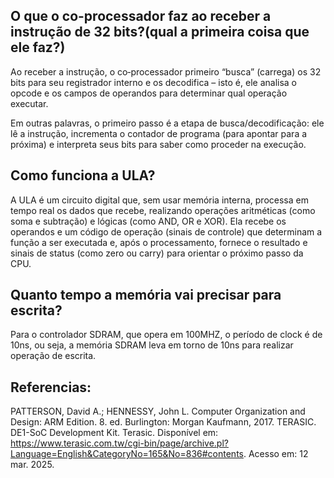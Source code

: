 ## O que o co-processador faz ao receber a instrução de 32 bits?(qual a primeira coisa que ele faz?)
  Ao receber a instrução, o co‐processador primeiro “busca” (carrega) os 32 bits para seu registrador interno e os decodifica – isto é, ele analisa o opcode e os campos de operandos para determinar qual operação executar.

Em outras palavras, o primeiro passo é a etapa de busca/decodificação: ele lê a instrução, incrementa o contador de programa (para apontar para a próxima) e interpreta seus bits para saber como proceder na execução.

## Como funciona a ULA?
  A ULA é um circuito digital que, sem usar memória interna, processa em tempo real os dados que recebe, realizando operações aritméticas (como soma e subtração) e lógicas (como AND, OR e XOR). Ela recebe os operandos e um código de operação (sinais de controle) que determinam a função a ser executada e, após o processamento, fornece o resultado e sinais de status (como zero ou carry) para orientar o próximo passo da CPU.

## Quanto tempo a memória vai precisar para escrita?
  Para o controlador SDRAM, que opera em 100MHZ, o período de clock é de 10ns, ou seja, a memória SDRAM leva em torno de 10ns para realizar operação de escrita.

## Referencias:
PATTERSON, David A.; HENNESSY, John L. Computer Organization and Design: ARM Edition. 8. ed. Burlington: Morgan Kaufmann, 2017.
TERASIC. DE1-SoC Development Kit. Terasic. Disponível em: https://www.terasic.com.tw/cgi-bin/page/archive.pl?Language=English&CategoryNo=165&No=836#contents. Acesso em: 12 mar. 2025.

